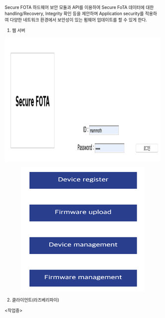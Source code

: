 Secure FOTA
하드웨어 보안 모듈과 API를 이용하여 Secure FoTA
데이터에 대한 handling/Recovery, Integrity 확인 등을 제안하며 Application security를 적용하여 다양한 네트워크 환경에서 보안성이 있는 펌웨어 업데이트를 할 수 있게 한다. 

1. 웹 서버

<p align="center"><img src="https://github.com/CSID-DGU/2019-1-CECD2-MAMMOTH-2/blob/master/images/login.png" width="600" height="400"></p>
<p align="center"><img src="https://github.com/CSID-DGU/2019-1-CECD2-MAMMOTH-2/blob/master/images/main.png" width="400" height="400"></p>



2. 클라이언트(라즈베리파이)

<작업중>

